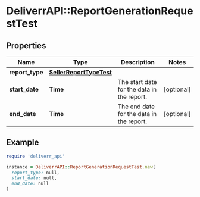 # DeliverrAPI::ReportGenerationRequestTest

## Properties

| Name | Type | Description | Notes |
| ---- | ---- | ----------- | ----- |
| **report_type** | [**SellerReportTypeTest**](SellerReportTypeTest.md) |  |  |
| **start_date** | **Time** | The start date for the data in the report. | [optional] |
| **end_date** | **Time** | The end date for the data in the report. | [optional] |

## Example

```ruby
require 'deliverr_api'

instance = DeliverrAPI::ReportGenerationRequestTest.new(
  report_type: null,
  start_date: null,
  end_date: null
)
```

